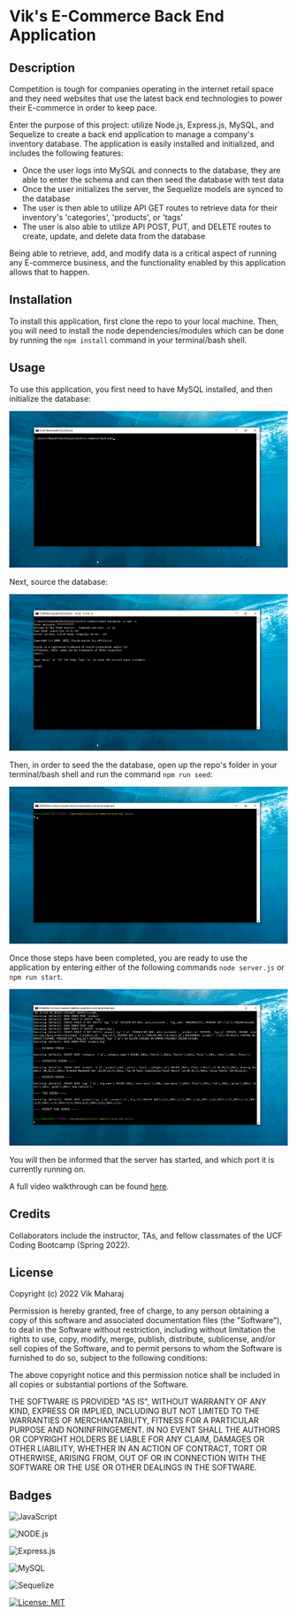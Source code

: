 # Vik's E-Commerce Back End Application

## Description

Competition is tough for companies operating in the internet retail space and they need websites that use the latest back end technologies to power their E-commerce in order to keep pace.

Enter the purpose of this project: utilize Node.js, Express.js, MySQL, and Sequelize to create a back end application to manage a company's inventory database. The application is easily installed and initialized, and includes the following features:

- Once the user logs into MySQL and connects to the database, they are able to enter the schema and can then seed the database with test data
- Once the user initializes the server, the Sequelize models are synced to the database
- The user is then able to utilize API GET routes to retrieve data for their inventory's 'categories', 'products', or 'tags'
- The user is also able to utilize API POST, PUT, and DELETE routes to create, update, and delete data from the database

Being able to retrieve, add, and modify data is a critical aspect of running any E-commerce business, and the functionality enabled by this application allows that to happen.


## Installation

To install this application, first clone the repo to your local machine. Then, you will need to install the node dependencies/modules which can be done by running the ```npm install``` command in your terminal/bash shell. 

## Usage

To use this application, you first need to have MySQL installed, and then initialize the database:

![Vik's E-Commerce Back End Application Start Database Gif](src/Untitled-1.gif)

Next, source the database:

![Vik's E-Commerce Back End Application Source Database Gif](src/Untitled-2.gif)

Then, in order to seed the the database, open up the repo's folder in your terminal/bash shell and run the command ```npm run seed```:

![Vik's E-Commerce Back End Application Seed Database Gif](src/Untitled-3.gif)

Once those steps have been completed, you are ready to use the application by entering either of the following commands  ```node server.js``` or ```npm run start```. 

![Vik's E-Commerce Back End Application Start Server Gif](src/Untitled-4.gif)

You will then be informed that the server has started, and which port it is currently running on.

A full video walkthrough can be found [here](https://vimeo.com/712703436).


## Credits

Collaborators include the instructor, TAs, and fellow classmates of the UCF Coding Bootcamp (Spring 2022).


## License

Copyright (c) 2022 Vik Maharaj

Permission is hereby granted, free of charge, to any person obtaining a copy of this software and associated documentation files (the "Software"), to deal
in the Software without restriction, including without limitation the rights to use, copy, modify, merge, publish, distribute, sublicense, and/or sell copies of the Software, and to permit persons to whom the Software is furnished to do so, subject to the following conditions:

The above copyright notice and this permission notice shall be included in all copies or substantial portions of the Software.

THE SOFTWARE IS PROVIDED "AS IS", WITHOUT WARRANTY OF ANY KIND, EXPRESS OR IMPLIED, INCLUDING BUT NOT LIMITED TO THE WARRANTIES OF MERCHANTABILITY,
FITNESS FOR A PARTICULAR PURPOSE AND NONINFRINGEMENT. IN NO EVENT SHALL THE AUTHORS OR COPYRIGHT HOLDERS BE LIABLE FOR ANY CLAIM, DAMAGES OR OTHER LIABILITY, WHETHER IN AN ACTION OF CONTRACT, TORT OR OTHERWISE, ARISING FROM, OUT OF OR IN CONNECTION WITH THE SOFTWARE OR THE USE OR OTHER DEALINGS IN THE SOFTWARE.


## Badges

![JavaScript](https://img.shields.io/badge/javascript-%23323330.svg?style=for-the-badge&logo=javascript&logoColor=%23F7DF1E)

![NODE.js](https://img.shields.io/badge/Node.js-43853D?style=for-the-badge&logo=node.js&logoColor=white)

![Express.js](https://img.shields.io/badge/express.js-%23404d59.svg?style=for-the-badge&logo=express&logoColor=%2361DAFB)

![MySQL](https://img.shields.io/badge/mysql-%2300f.svg?style=for-the-badge&logo=mysql&logoColor=white)

![Sequelize](https://img.shields.io/badge/Sequelize-52B0E7?style=for-the-badge&logo=Sequelize&logoColor=white)

[![License: MIT](https://img.shields.io/badge/License-MIT-yellow.svg)](https://opensource.org/licenses/MIT)